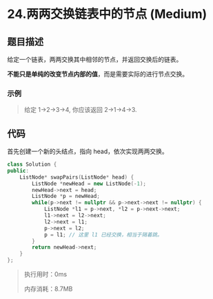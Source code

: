 # 24.两两交换链表中的节点 (Medium)

## 题目描述

给定一个链表，两两交换其中相邻的节点，并返回交换后的链表。

**不能只是单纯的改变节点内部的值**，而是需要实际的进行节点交换。

### 示例

> 给定 1->2->3->4, 你应该返回 2->1->4->3.

## 代码

首先创建一个新的头结点，指向 head，依次实现两两交换。

```c++
class Solution {
public:
    ListNode* swapPairs(ListNode* head) {
        ListNode *newHead = new ListNode(-1);
        newHead->next = head;
        ListNode *p = newHead;
        while(p->next != nullptr && p->next->next != nullptr) {
            ListNode *l1 = p->next, *l2 = p->next->next;
            l1->next = l2->next;
            l2->next = l1;
            p->next = l2;
            p = l1; // 这里 l1 已经交换，相当于隔着跳。
        }
        return newHead->next;
    }
};
```

> 执行用时：0ms
>
> 内存消耗：8.7MB